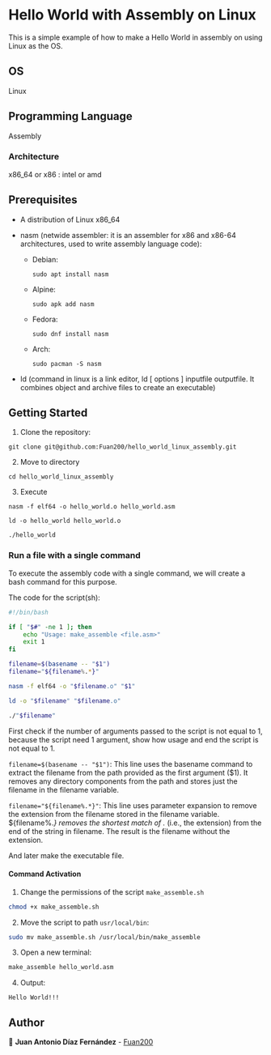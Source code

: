 # Hello World with Assembly on Linux

This is a simple example of how to make a Hello World in assembly on using Linux as the OS.

## OS

Linux

## Programming Language

Assembly

### Architecture

x86_64 or x86 : intel or amd

## Prerequisites

* A distribution of Linux x86_64
* nasm (netwide assembler: it is an assembler for x86 and x86-64 architectures, used to write assembly language code):
  * Debian:
    ```
    sudo apt install nasm
    ```
  * Alpine:
    ```
    sudo apk add nasm
    ```
  * Fedora:
    ```
    sudo dnf install nasm
    ```
  * Arch:
    ```
    sudo pacman -S nasm
    ```

* ld (command in linux is a link editor, ld [ options ] inputfile outputfile. It combines object and archive files to create an executable)

## Getting Started

1. Clone the repository:

``` shell
git clone git@github.com:Fuan200/hello_world_linux_assembly.git
```

2. Move to directory

``` shell
cd hello_world_linux_assembly
```

3. Execute

``` shell
nasm -f elf64 -o hello_world.o hello_world.asm

ld -o hello_world hello_world.o

./hello_world
```

### Run a file with a single command

To execute the assembly code with a single command, we will create a bash command for this purpose.

The code for the script(sh):

``` bash
#!/bin/bash

if [ "$#" -ne 1 ]; then
    echo "Usage: make_assemble <file.asm>"
    exit 1
fi

filename=$(basename -- "$1")
filename="${filename%.*}"

nasm -f elf64 -o "$filename.o" "$1"

ld -o "$filename" "$filename.o"

./"$filename"
```

First check if the number of arguments passed to the script is not equal to 1, because the script need 1 argument, show how usage and end the script is not equal to 1.

`filename=$(basename -- "$1")`: This line uses the basename command to extract the filename from the path provided as the first argument ($1). It removes any directory components from the path and stores just the filename in the filename variable.

`filename="${filename%.*}"`: This line uses parameter expansion to remove the extension from the filename stored in the filename variable. ${filename%.*} removes the shortest match of .* (i.e., the extension) from the end of the string in filename. The result is the filename without the extension.

And later make the executable file.

#### Command Activation

1. Change the permissions of the script `make_assemble.sh`

``` bash
chmod +x make_assemble.sh
```

2. Move the script to path `usr/local/bin`:

``` bash
sudo mv make_assemble.sh /usr/local/bin/make_assemble
```

3. Open a new terminal:

``` bash
make_assemble hello_world.asm
```

4. Output:

```
Hello World!!!
```

## Author

:blue_heart: **Juan Antonio Díaz Fernández** - [Fuan200](https://github.com/Fuan200)